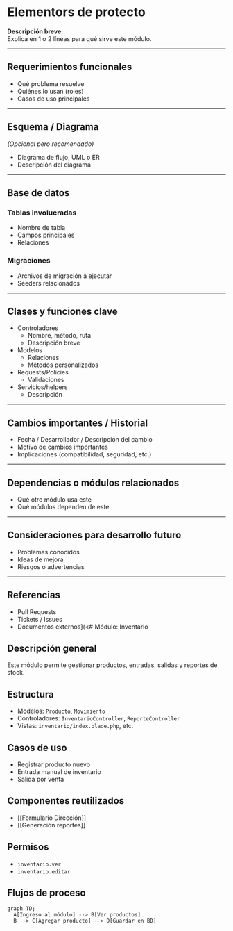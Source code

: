 # Elementors de protecto
**Descripción breve:**  
Explica en 1 o 2 líneas para qué sirve este módulo.

---

## Requerimientos funcionales
- Qué problema resuelve
- Quiénes lo usan (roles)
- Casos de uso principales

---

## Esquema / Diagrama
*(Opcional pero recomendado)*  
- Diagrama de flujo, UML o ER
- Descripción del diagrama

---

## Base de datos
### Tablas involucradas
- Nombre de tabla
- Campos principales
- Relaciones

### Migraciones
- Archivos de migración a ejecutar
- Seeders relacionados

---

## Clases y funciones clave
- Controladores
  - Nombre, método, ruta
  - Descripción breve
- Modelos
  - Relaciones
  - Métodos personalizados
- Requests/Policies
  - Validaciones
- Servicios/helpers
  - Descripción

---

## Cambios importantes / Historial
- Fecha / Desarrollador / Descripción del cambio
- Motivo de cambios importantes
- Implicaciones (compatibilidad, seguridad, etc.)

---

## Dependencias o módulos relacionados
- Qué otro módulo usa este
- Qué módulos dependen de este

---

## Consideraciones para desarrollo futuro
- Problemas conocidos
- Ideas de mejora
- Riesgos o advertencias

---

## Referencias
- Pull Requests
- Tickets / Issues
- Documentos externos](<#  Módulo: Inventario

##  Descripción general
Este módulo permite gestionar productos, entradas, salidas y reportes de stock.

## Estructura
- Modelos: `Producto`, `Movimiento`
- Controladores: `InventarioController`, `ReporteController`
- Vistas: `inventario/index.blade.php`, etc.

## Casos de uso
- Registrar producto nuevo
- Entrada manual de inventario
- Salida por venta

## Componentes reutilizados
- [[Formulario Dirección]]
- [[Generación reportes]]

## Permisos
- `inventario.ver`
- `inventario.editar`

## Flujos de proceso
```mermaid
graph TD;
  A[Ingreso al módulo] --> B[Ver productos]
  B --> C[Agregar producto] --> D[Guardar en BD]
```


